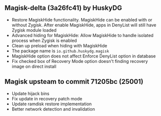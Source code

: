 ## Magisk-delta (3a26fc41) by HuskyDG

- Restore MagiskHide functionality. MagiskHide can be enabled with or without Zygisk. After enable MagiskHide, apps in DenyList will still have Zygisk module loaded
- Advanced hiding for MagiskHide: Allow MagiskHide to handle isolated process when Zygisk is enabled
- Clean up preload when hiding with MagiskHide
- The package name is `io.github.huskydg.magisk`
- MagiskHide option does not affect Enforce DenyList option in database
- Fix checked box of Recovery Mode option doesn't finding recovery image on direct install

## Magisk upsteam to commit 71205bc (25001)

- Update hijack bins
- Fix update in recovery patch mode
- Update ramdisk restore implementation
- Better network detection and invalidation